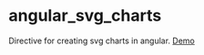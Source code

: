 angular_svg_charts
==================

Directive for creating svg charts in angular. [Demo](http://justinwp.github.io/angular_svg_charts/examples/bar-chart.html)
